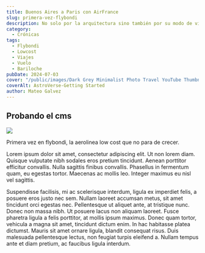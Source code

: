```yaml
---
title: Buenos Aires a Paris con AirFrance
slug: primera-vez-flybondi
description: No solo por la arquitectura sino también por su modo de vida.
category:
  - Crónicas
tags:
  - Flybondi
  - Lowcost
  - Viajes
  - Vuelo
  - Bariloche
pubDate: 2024-07-03
cover: "/public/images/Dark Grey Minimalist Photo Travel YouTube Thumbnail.png"
coverAlt: AstroVerse-Getting Started
author: Mateo Galvez
---
```


## Probando el cms

![](</images/Captura de pantalla 2024-05-08 123330.png>)

Primera vez en flybondi, la aerolinea low cost que no para de crecer.

Lorem ipsum dolor sit amet, consectetur adipiscing elit. Ut non lorem diam. Quisque vulputate nibh sodales eros pretium tincidunt. Aenean porttitor efficitur convallis. Nulla sagittis finibus convallis. Phasellus in fermentum quam, eu egestas tortor. Maecenas ac mollis leo. Integer maximus eu nisl vel sagittis.

Suspendisse facilisis, mi ac scelerisque interdum, ligula ex imperdiet felis, a posuere eros justo nec sem. Nullam laoreet accumsan metus, sit amet tincidunt orci egestas nec. Pellentesque ut aliquet ante, at tristique nunc. Donec non massa nibh. Ut posuere lacus non aliquam laoreet. Fusce pharetra ligula a felis porttitor, at mollis ipsum maximus. Donec quam tortor, vehicula a magna sit amet, tincidunt dictum enim. In hac habitasse platea dictumst. Mauris sit amet ornare ligula, blandit consequat risus. Duis malesuada pellentesque lectus, non feugiat turpis eleifend a. Nullam tempus ante et diam pretium, ac faucibus ligula interdum.
